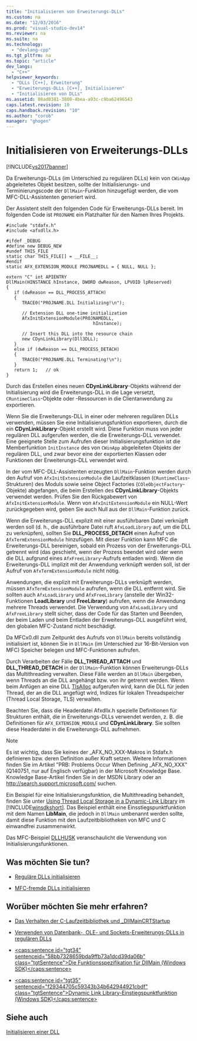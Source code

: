 ```yaml
---
title: "Initialisieren von Erweiterungs-DLLs"
ms.custom: na
ms.date: "12/03/2016"
ms.prod: "visual-studio-dev14"
ms.reviewer: na
ms.suite: na
ms.technology: 
  - "devlang-cpp"
ms.tgt_pltfrm: na
ms.topic: "article"
dev_langs: 
  - "C++"
helpviewer_keywords: 
  - "DLLs [C++], Erweiterung"
  - "Erweiterungs-DLLs [C++], Initialisieren"
  - "Initialisieren von DLLs"
ms.assetid: 08ad0381-3808-4bea-a93c-c9ba62496543
caps.latest.revision: 10
caps.handback.revision: "10"
ms.author: "corob"
manager: "ghogen"
---
```

# Initialisieren von Erweiterungs-DLLs
[!INCLUDE[vs2017banner](../assembler/inline/includes/vs2017banner.md)]

Da Erweiterungs\-DLLs \(im Unterschied zu regulären DLLs\) kein von `CWinApp` abgeleitetes Objekt besitzen, sollte der Initialisierungs\- und Terminierungscode der `DllMain`\-Funktion hinzugefügt werden, die vom MFC\-DLL\-Assistenten generiert wird.  
  
 Der Assistent stellt den folgenden Code für Erweiterungs\-DLLs bereit.  Im folgenden Code ist `PROJNAME` ein Platzhalter für den Namen Ihres Projekts.  
  
```  
#include "stdafx.h"  
#include <afxdllx.h>  
  
#ifdef _DEBUG  
#define new DEBUG_NEW  
#undef THIS_FILE  
static char THIS_FILE[] = __FILE__;  
#endif  
static AFX_EXTENSION_MODULE PROJNAMEDLL = { NULL, NULL };  
  
extern "C" int APIENTRY  
DllMain(HINSTANCE hInstance, DWORD dwReason, LPVOID lpReserved)  
{  
   if (dwReason == DLL_PROCESS_ATTACH)  
   {  
      TRACE0("PROJNAME.DLL Initializing!\n");  
  
      // Extension DLL one-time initialization  
      AfxInitExtensionModule(PROJNAMEDLL,   
                                 hInstance);  
  
      // Insert this DLL into the resource chain  
      new CDynLinkLibrary(Dll3DLL);  
   }  
   else if (dwReason == DLL_PROCESS_DETACH)  
   {  
      TRACE0("PROJNAME.DLL Terminating!\n");  
   }  
   return 1;   // ok  
}  
```  
  
 Durch das Erstellen eines neuen **CDynLinkLibrary**\-Objekts während der Initialisierung wird die Erweiterungs\-DLL in die Lage versetzt, `CRuntimeClass`\-Objekte oder \-Ressourcen in die Clientanwendung zu exportieren.  
  
 Wenn Sie die Erweiterungs\-DLL in einer oder mehreren regulären DLLs verwenden, müssen Sie eine Initialisierungsfunktion exportieren, durch die ein **CDynLinkLibrary**\-Objekt erstellt wird.  Diese Funktion muss von jeder regulären DLL aufgerufen werden, die die Erweiterungs\-DLL verwendet.  Eine geeignete Stelle zum Aufrufen dieser Initialisierungsfunktion ist die Memberfunktion `InitInstance` des von `CWinApp` abgeleiteten Objekts der regulären DLL, und zwar bevor eine der exportierten Klassen oder Funktionen der Erweiterungs\-DLL verwendet wird.  
  
 In der vom MFC\-DLL\-Assistenten erzeugten `DllMain`\-Funktion werden durch den Aufruf von `AfxInitExtensionModule` die Laufzeitklassen \(`CRuntimeClass`\-Strukturen\) des Moduls sowie seine Object Factories \(`COleObjectFactory`\-Objekte\) abgefangen, die beim Erstellen des **CDynLinkLibrary**\-Objekts verwendet werden.  Prüfen Sie den Rückgabewert von `AfxInitExtensionModule`. Wenn von `AfxInitExtensionModule` ein NULL\-Wert zurückgegeben wird, geben Sie auch Null aus der `DllMain`\-Funktion zurück.  
  
 Wenn die Erweiterungs\-DLL explizit mit einer ausführbaren Datei verknüpft werden soll \(d. h., die ausführbare Datei ruft `AfxLoadLibrary` auf, um die DLL zu verknüpfen\), sollten Sie **DLL\_PROCESS\_DETACH** einen Aufruf von `AfxTermExtensionModule` hinzufügen.  Mit dieser Funktion kann MFC die Erweiterungs\-DLL bereinigen, sobald ein Prozess von der Erweiterungs\-DLL getrennt wird \(das geschieht, wenn der Prozess beendet wird oder wenn die DLL aufgrund eines `AfxFreeLibrary`\-Aufrufs entladen wird\).  Wenn die Erweiterungs\-DLL implizit mit der Anwendung verknüpft werden soll, ist der Aufruf von `AfxTermExtensionModule` nicht nötig.  
  
 Anwendungen, die explizit mit Erweiterungs\-DLLs verknüpft werden, müssen `AfxTermExtensionModule` aufrufen, wenn die DLL entfernt wird.  Sie sollten auch `AfxLoadLibrary` und `AfxFreeLibrary` \(anstelle der Win32\-Funktionen **LoadLibrary** und **FreeLibrary**\) aufrufen, wenn die Anwendung mehrere Threads verwendet.  Die Verwendung von `AfxLoadLibrary` und `AfxFreeLibrary` stellt sicher, dass der Code für das Starten und Beenden, der beim Laden und beim Entladen der Erweiterungs\-DLL ausgeführt wird, den globalen MFC\-Zustand nicht beschädigt.  
  
 Da MFCx0.dll zum Zeitpunkt des Aufrufs von `DllMain` bereits vollständig initialisiert ist, können Sie in `DllMain` \(im Unterschied zur 16\-Bit\-Version von MFC\) Speicher belegen und MFC\-Funktionen aufrufen.  
  
 Durch Verarbeiten der Fälle **DLL\_THREAD\_ATTACH** und **DLL\_THREAD\_DETACH** in der `DllMain`\-Funktion können Erweiterungs\-DLLs das Multithreading verwalten.  Diese Fälle werden an `DllMain` übergeben, wenn Threads an die DLL angehängt bzw. von ihr getrennt werden.  Wenn beim Anfügen an eine DLL [TlsAlloc](http://msdn.microsoft.com/library/windows/desktop/ms686801) aufgerufen wird, kann die DLL für jeden Thread, der an die DLL angefügt wird, Indizes für lokalen Threadspeicher \(Thread Local Storage, TLS\) verwalten.  
  
 Beachten Sie, dass die Headerdatei Afxdllx.h spezielle Definitionen für Strukturen enthält, die in Erweiterungs\-DLLs verwendet werden, z. B. die Definitionen für `AFX_EXTENSION_MODULE` und **CDynLinkLibrary**.  Sie sollten diese Headerdatei in die Erweiterungs\-DLL aufnehmen.  
  
> [!NOTE]
>  Es ist wichtig, dass Sie keines der \_AFX\_NO\_XXX\-Makros in Stdafx.h definieren bzw. deren Definition außer Kraft setzen.  Weitere Informationen finden Sie im Artikel "PRB: Problems Occur When Defining \_AFX\_NO\_XXX" \(Q140751, nur auf Englisch verfügbar\) in der Microsoft Knowledge Base.  Knowledge Base\-Artikel finden Sie in der MSDN Library oder an [http:\/\/search.support.microsoft.com\/](http://search.support.microsoft.com/) suchen.  
  
 Ein Beispiel für eine Initialisierungsfunktion, die Multithreading behandelt, finden Sie unter [Using Thread Local Storage in a Dynamic\-Link Library](http://msdn.microsoft.com/library/windows/desktop/ms686997) im [!INCLUDE[winsdkshort](../atl/reference/includes/winsdkshort_md.md)].  Das Beispiel enthält eine Einsstiegspunktfunktion mit dem Namen **LibMain**, die jedoch in `DllMain` umbenannt werden sollte, damit diese Funktion mit den Laufzeitbibliotheken von MFC und C einwandfrei zusammenwirkt.  
  
 Das MFC\-Beispiel [DLLHUSK](assetId:///dfcaa6ff-b8e2-4efd-8100-ee3650071f90) veranschaulicht die Verwendung von Initialisierungsfunktionen.  
  
## Was möchten Sie tun?  
  
-   [Reguläre DLLs initialisieren](../build/initializing-regular-dlls.md)  
  
-   [MFC\-fremde DLLs initialisieren](../build/initializing-non-mfc-dlls.md)  
  
## Worüber möchten Sie mehr erfahren?  
  
-   [Das Verhalten der C\-Laufzeitbibliothek und \_DllMainCRTStartup](../build/run-time-library-behavior.md)  
  
-   [Verwenden von Datenbank\-, OLE\- und Sockets\-Erweiterungs\-DLLs in regulären DLLs](../build/using-database-ole-and-sockets-extension-dlls-in-regular-dlls.md)  
  
-   [\<caps:sentence id\="tgt34" sentenceid\="58bb7328659bda9ffb73a1dcd39da06b" class\="tgtSentence"\>Die Funktionsspezifikation für DllMain \(Windows SDK\)\<\/caps:sentence\>](http://msdn.microsoft.com/library/windows/desktop/ms682583)  
  
-   [\<caps:sentence id\="tgt35" sentenceid\="f29344705c59343b34b642944921cbdf" class\="tgtSentence"\>Dynamic Link Library\-Einstiegspunktfunktion \(Windows SDK\)\<\/caps:sentence\>](http://msdn.microsoft.com/library/windows/desktop/ms682596)  
  
## Siehe auch  
 [Initialisieren einer DLL](../build/initializing-a-dll.md)